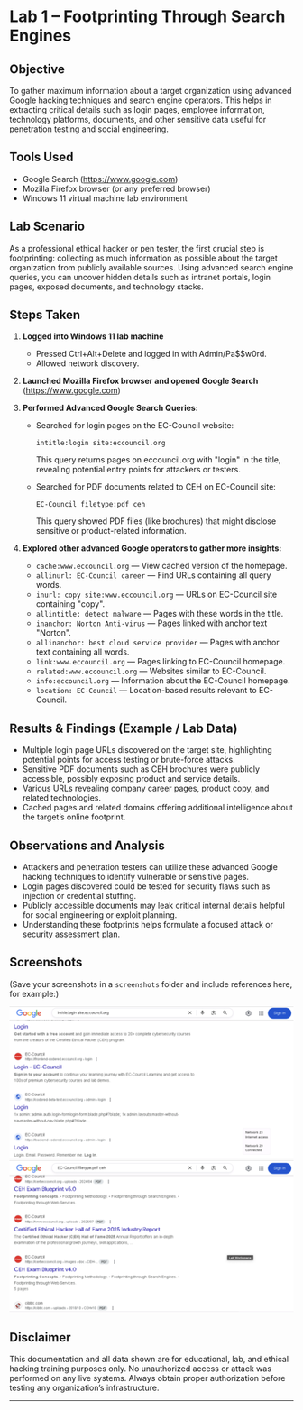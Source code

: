 # Lab 1 – Footprinting Through Search Engines

## Objective

To gather maximum information about a target organization using advanced Google hacking techniques and search engine operators. This helps in extracting critical details such as login pages, employee information, technology platforms, documents, and other sensitive data useful for penetration testing and social engineering.

## Tools Used

- Google Search (https://www.google.com)
- Mozilla Firefox browser (or any preferred browser)
- Windows 11 virtual machine lab environment

## Lab Scenario

As a professional ethical hacker or pen tester, the first crucial step is footprinting: collecting as much information as possible about the target organization from publicly available sources. Using advanced search engine queries, you can uncover hidden details such as intranet portals, login pages, exposed documents, and technology stacks.

## Steps Taken

1. **Logged into Windows 11 lab machine**

   - Pressed Ctrl+Alt+Delete and logged in with Admin/Pa$$w0rd.
   - Allowed network discovery.

2. **Launched Mozilla Firefox browser and opened Google Search** (https://www.google.com)

3. **Performed Advanced Google Search Queries:**

   - Searched for login pages on the EC-Council website:

     ```
     intitle:login site:eccouncil.org
     ```

     This query returns pages on eccouncil.org with "login" in the title, revealing potential entry points for attackers or testers.

   - Searched for PDF documents related to CEH on EC-Council site:
     ```
     EC-Council filetype:pdf ceh
     ```
     This query showed PDF files (like brochures) that might disclose sensitive or product-related information.

4. **Explored other advanced Google operators to gather more insights:**

   - `cache:www.eccouncil.org` — View cached version of the homepage.
   - `allinurl: EC-Council career` — Find URLs containing all query words.
   - `inurl: copy site:www.eccouncil.org` — URLs on EC-Council site containing "copy".
   - `allintitle: detect malware` — Pages with these words in the title.
   - `inanchor: Norton Anti-virus` — Pages linked with anchor text "Norton".
   - `allinanchor: best cloud service provider` — Pages with anchor text containing all words.
   - `link:www.eccouncil.org` — Pages linking to EC-Council homepage.
   - `related:www.eccouncil.org` — Websites similar to EC-Council.
   - `info:eccouncil.org` — Information about the EC-Council homepage.
   - `location: EC-Council` — Location-based results relevant to EC-Council.

## Results & Findings (Example / Lab Data)

- Multiple login page URLs discovered on the target site, highlighting potential points for access testing or brute-force attacks.
- Sensitive PDF documents such as CEH brochures were publicly accessible, possibly exposing product and service details.
- Various URLs revealing company career pages, product copy, and related technologies.
- Cached pages and related domains offering additional intelligence about the target’s online footprint.

## Observations and Analysis

- Attackers and penetration testers can utilize these advanced Google hacking techniques to identify vulnerable or sensitive pages.
- Login pages discovered could be tested for security flaws such as injection or credential stuffing.
- Publicly accessible documents may leak critical internal details helpful for social engineering or exploit planning.
- Understanding these footprints helps formulate a focused attack or security assessment plan.

## Screenshots

(Save your screenshots in a `screenshots` folder and include references here, for example:)

![Google search intitle login](screenshots/intitle_login_search.png)  
![CEH PDF search results](screenshots/ceh_pdf_results.png)

## Disclaimer

This documentation and all data shown are for educational, lab, and ethical hacking training purposes only. No unauthorized access or attack was performed on any live systems. Always obtain proper authorization before testing any organization’s infrastructure.

---
